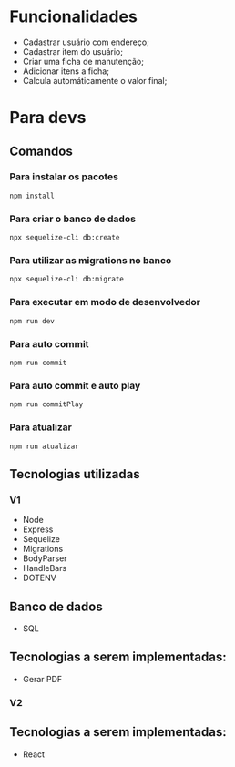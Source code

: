 # Funcionalidades
  - Cadastrar usuário com endereço;
  - Cadastrar item do usuário;
  - Criar uma ficha de manutenção;
  - Adicionar itens a ficha;
  - Calcula automáticamente o valor final;

# Para devs
  ## Comandos 
   ### Para instalar os pacotes 
    npm install
   ### Para criar o banco de dados
    npx sequelize-cli db:create
   ### Para utilizar as migrations no banco
    npx sequelize-cli db:migrate
   ### Para executar em modo de desenvolvedor 
    npm run dev
   ### Para auto commit 
    npm run commit 
   ### Para auto commit e auto play
    npm run commitPlay
   ### Para atualizar 
    npm run atualizar 
  
## Tecnologias utilizadas
 ### V1  
  - Node
  - Express
  - Sequelize   
  - Migrations
  - BodyParser  
  - HandleBars
  - DOTENV


## Banco de dados 
  - SQL

## Tecnologias a serem implementadas:
  - Gerar PDF

 ### V2
 
  ## Tecnologias a serem implementadas:
  - React